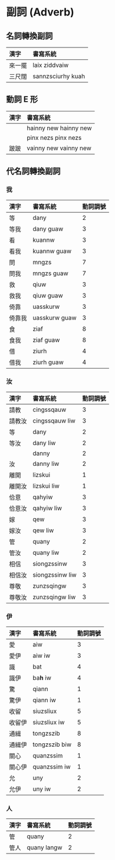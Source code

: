 # 副詞 (Adverb)

## 名詞轉換副詞

| 漢字 | 書寫系統 |
| :--- | :--- |
| 來一擺 | laix ziddvaiw |
| 三尺闊 | sannzsciurhy kuah |

## 動詞 E 形

| 漢字 | 書寫系統 |
| :--- | :--- |
| | hainny new hainny new |
| | pinx nezs pinx nezs |
| 跛跛 | vainny new vainny new |

## 代名詞轉換副詞

### 我

| 漢字 | 書寫系統 | 動詞調號 |
| :--- | :--- | :--- |
| 等 | dany | 2 |
| 等我 | dany guaw | 3 |
| 看 | kuannw | 3 |
| 看我 | kuannw guaw | 3 |
| 問 | mngzs | 7 |
| 問我 | mngzs guaw | 7 |
| 救 | qiuw | 3|
| 救我 | qiuw guaw | 3 |
| 倚靠 | uasskurw | 3 |
| 倚靠我 | uasskurw guaw | 3 |
| 食 | ziaf | 8 |
| 食我 | ziaf guaw | 8 |
| 借 | ziurh | 4 |
| 借我 | ziurh guaw | 4 |

### 汝

| 漢字 | 書寫系統 | 動詞調號 |
| :--- | :--- | :--- |
| 請教 | cingssqauw | 3 |
| 請教汝 | cingssqauw liw | 3 |
| 等 | dany | 2 |
| 等汝 | dany liw | 2 |
| | danny | 2 |
| 汝 | danny liw | 2 |
| 離開 | lizskui | 1 |
| 離開汝 | lizskui liw | 1 |
| 佮意 | qahyiw | 3 |
| 佮意汝 | qahyiw liw | 3 |
| 嫁 | qew | 3 |
| 嫁汝 | qew liw | 3 |
| 管 | quany | 2 |
| 管汝 | quany liw | 2 |
| 相信 | siongzssinw | 3 |
| 相信汝 | siongzssinw liw | 3 |
| 尊敬 | zunzsqingw | 3 |
| 尊敬汝 | zunzsqingw liw | 3 |

### 伊

| 漢字 | 書寫系統 | 動詞調號 |
| :--- | :--- | :--- |
| 愛 | aiw | 3 |
| 愛伊 | aiw iw | 3 |
| 識 | bat | 4 |
| 識伊 | ba**h** iw | 4 |
| 驚 | qiann | 1 |
| 驚伊 | qiann iw | 1 |
| 收留 | siuzsliux | 5 |
| 收留伊 | siuzsliux iw | 5 |
| 通緝 | tongzszib | 8 |
| 通緝伊 | tongzszib biw | 8 |
| 關心 | quanzssim | 1 |
| 關心伊 | quanzssim iw | 1 |
| 允 | uny | 2 |
| 允伊 | uny iw | 2 |

### 人

| 漢字 | 書寫系統 | 動詞調號 |
| :--- | :--- | :--- |
| 管 | quany | 2 |
| 管人 | quany langw | 2 |
